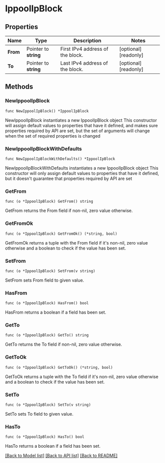 # IppoolIpBlock

## Properties

Name | Type | Description | Notes
------------ | ------------- | ------------- | -------------
**From** | Pointer to **string** | First IPv4 address of the block. | [optional] [readonly] 
**To** | Pointer to **string** | Last IPv4 address of the block. | [optional] [readonly] 

## Methods

### NewIppoolIpBlock

`func NewIppoolIpBlock() *IppoolIpBlock`

NewIppoolIpBlock instantiates a new IppoolIpBlock object
This constructor will assign default values to properties that have it defined,
and makes sure properties required by API are set, but the set of arguments
will change when the set of required properties is changed

### NewIppoolIpBlockWithDefaults

`func NewIppoolIpBlockWithDefaults() *IppoolIpBlock`

NewIppoolIpBlockWithDefaults instantiates a new IppoolIpBlock object
This constructor will only assign default values to properties that have it defined,
but it doesn't guarantee that properties required by API are set

### GetFrom

`func (o *IppoolIpBlock) GetFrom() string`

GetFrom returns the From field if non-nil, zero value otherwise.

### GetFromOk

`func (o *IppoolIpBlock) GetFromOk() (*string, bool)`

GetFromOk returns a tuple with the From field if it's non-nil, zero value otherwise
and a boolean to check if the value has been set.

### SetFrom

`func (o *IppoolIpBlock) SetFrom(v string)`

SetFrom sets From field to given value.

### HasFrom

`func (o *IppoolIpBlock) HasFrom() bool`

HasFrom returns a boolean if a field has been set.

### GetTo

`func (o *IppoolIpBlock) GetTo() string`

GetTo returns the To field if non-nil, zero value otherwise.

### GetToOk

`func (o *IppoolIpBlock) GetToOk() (*string, bool)`

GetToOk returns a tuple with the To field if it's non-nil, zero value otherwise
and a boolean to check if the value has been set.

### SetTo

`func (o *IppoolIpBlock) SetTo(v string)`

SetTo sets To field to given value.

### HasTo

`func (o *IppoolIpBlock) HasTo() bool`

HasTo returns a boolean if a field has been set.


[[Back to Model list]](../README.md#documentation-for-models) [[Back to API list]](../README.md#documentation-for-api-endpoints) [[Back to README]](../README.md)


